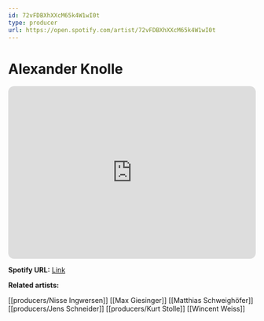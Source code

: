 ```yaml
---
id: 72vFDBXhXXcM65k4W1wI0t
type: producer
url: https://open.spotify.com/artist/72vFDBXhXXcM65k4W1wI0t
---
```

# Alexander Knolle

<iframe style="border-radius:12px" src="https://open.spotify.com/embed/artist/72vFDBXhXXcM65k4W1wI0t" width="100%" height="352" frameBorder="0" allowfullscreen="" allow="autoplay; clipboard-write; encrypted-media; fullscreen; picture-in-picture" loading="lazy"></iframe>

**Spotify URL:** [Link](https://open.spotify.com/artist/72vFDBXhXXcM65k4W1wI0t)

**Related artists:**

[[producers/Nisse Ingwersen]]
[[Max Giesinger]]
[[Matthias Schweighöfer]]
[[producers/Jens Schneider]]
[[producers/Kurt Stolle]]
[[Wincent Weiss]]

